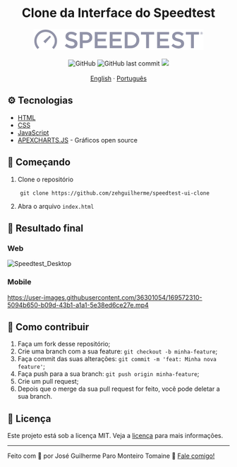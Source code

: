 <h1 align="center">
  Clone da Interface do Speedtest
</h1>

<div align="center">
  <img src="./img/logo.svg" alt="Speedtest logo">
</div>

<br/>

<div align="center">
  <img alt="GitHub" src="https://img.shields.io/github/license/zehguilherme/speedtest-ui-clone">
  <img alt="GitHub last commit" src="https://img.shields.io/github/last-commit/zehguilherme/speedtest-ui-clone">
  <a href="https://www.codacy.com/gh/zehguilherme/speedtest-ui-clone/dashboard?utm_source=github.com&amp;utm_medium=referral&amp;utm_content=zehguilherme/speedtest-ui-clone&amp;utm_campaign=Badge_Grade"><img src="https://app.codacy.com/project/badge/Grade/83a30fcc180a4f7a9115d08bcc6b13ee"/></a>
</div>

<br>

<div align="center">
  <a href="README.md">English</a>
  ·
  <a href="README-pt.md">Português</a>
</div>

## ⚙️ Tecnologias

- [HTML](https://developer.mozilla.org/en-US/docs/Web/HTML)
- [CSS](https://developer.mozilla.org/en-US/docs/Web/CSS)
- [JavaScript](https://developer.mozilla.org/en-US/docs/Web/JavaScript)
- [APEXCHARTS.JS](https://apexcharts.com/) - Gráficos open source

## 🚀 Começando

1. Clone o repositório

```code
    git clone https://github.com/zehguilherme/speedtest-ui-clone
```

2. Abra o arquivo `index.html`

## 👀 Resultado final

### Web

![Speedtest_Desktop](https://user-images.githubusercontent.com/36301054/169569477-89d24c22-a787-4751-851c-537f32439636.gif)

### Mobile

https://user-images.githubusercontent.com/36301054/169572310-5094b650-b09d-43b1-a1a1-5e38ed6ce27e.mp4

## 🤔 Como contribuir

1. Faça um fork desse repositório;
2. Crie uma branch com a sua feature: `git checkout -b minha-feature`;
3. Faça commit das suas alterações: `git commit -m 'feat: Minha nova feature'`;
4. Faça push para a sua branch: `git push origin minha-feature`;
5. Crie um pull request;
6. Depois que o merge da sua pull request for feito, você pode deletar a sua branch.

## 📝 Licença

Este projeto está sob a licença MIT. Veja a [licença](LICENSE) para mais informações.

---

Feito com 💟 por José Guilherme Paro Monteiro Tomaine 👋 [Fale comigo!](https://www.linkedin.com/in/jos%C3%A9-guilherme-paro-monteiro-tomaine/)
